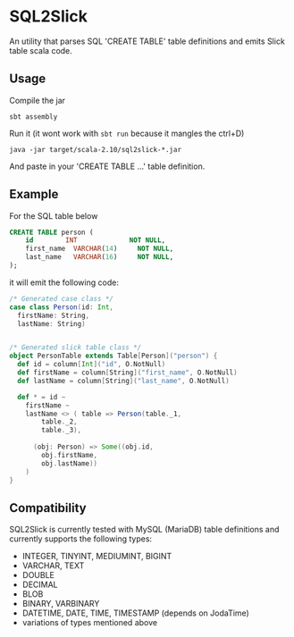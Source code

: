 SQL2Slick
================

An utility that parses SQL 'CREATE TABLE' table definitions and emits Slick table scala code.

## Usage

Compile the jar

```
sbt assembly
```

Run it (it wont work with `sbt run` because it mangles the ctrl+D)
```
java -jar target/scala-2.10/sql2slick-*.jar
```

And paste in your 'CREATE TABLE ...' table definition.

## Example

For the SQL table below

```sql
CREATE TABLE person (
    id        INT             NOT NULL,  
    first_name  VARCHAR(14)     NOT NULL,
    last_name   VARCHAR(16)     NOT NULL,
);
```

it will emit the following code:

```scala
/* Generated case class */
case class Person(id: Int,
  firstName: String,
  lastName: String)


/* Generated slick table class */
object PersonTable extends Table[Person]("person") {
  def id = column[Int]("id", O.NotNull)
  def firstName = column[String]("first_name", O.NotNull)
  def lastName = column[String]("last_name", O.NotNull)

  def * = id ~
    firstName ~
    lastName <> ( table => Person(table._1, 
        table._2, 
        table._3),
  
      (obj: Person) => Some((obj.id, 
        obj.firstName, 
        obj.lastName))
    )
}

```

## Compatibility

SQL2Slick is currently tested with MySQL (MariaDB) table definitions and currently supports the following types:

  - INTEGER, TINYINT, MEDIUMINT, BIGINT
  - VARCHAR, TEXT
  - DOUBLE
  - DECIMAL
  - BLOB 
  - BINARY, VARBINARY
  - DATETIME, DATE, TIME, TIMESTAMP (depends on JodaTime)
  - variations of types mentioned above
